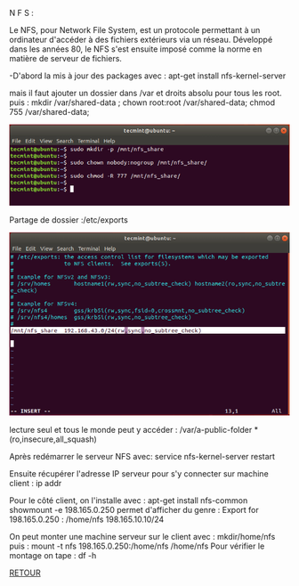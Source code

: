 N F S :

Le NFS, pour Network File System, est un protocole permettant à un ordinateur d'accéder à des fichiers extérieurs via un réseau. Développé dans les années 80, le NFS s'est ensuite imposé comme la norme en matière de serveur de fichiers.

-D'abord la mis à jour des packages avec : apt-get install nfs-kernel-server 

mais il faut ajouter un dossier dans /var et droits absolu pour tous les root.
puis : mkdir /var/shared-data ;
chown root:root /var/shared-data;
chmod 755 /var/shared-data;

<img src="https://github.com/KennyRandria/SYS/blob/main/images/NFS2.png" alt="">


Partage de dossier :/etc/exports 

<img src="https://github.com/KennyRandria/SYS/blob/main/images/NFS.png" alt="">

lecture seul et tous le monde peut y accéder :
 /var/a-public-folder *(ro,insecure,all_squash)
 
Après redémarrer le serveur NFS avec:
service nfs-kernel-server restart

Ensuite récupérer l'adresse IP serveur pour s'y connecter sur machine client : ip addr

Pour le côté client, on l'installe avec : apt-get install nfs-common
showmount -e 198.165.0.250 permet d'afficher du genre : Export for 198.165.0.250 : /home/nfs 198.165.10.10/24

On peut monter une machine serveur sur le client avec : mkdir/home/nfs
puis : mount -t nfs 198.165.0.250:/home/nfs /home/nfs
Pour vérifier le montage on tape : df -h 

<a href = 'https://github.com/KennyRandria/SYS/'>RETOUR</a>
